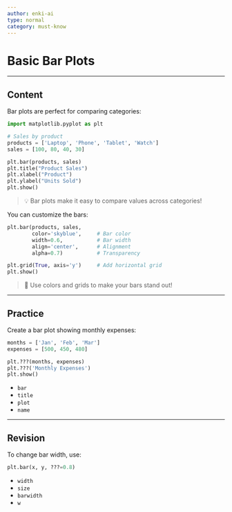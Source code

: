 ```yaml
---
author: enki-ai
type: normal
category: must-know
---
```


# Basic Bar Plots

---
## Content

Bar plots are perfect for comparing categories:

```python
import matplotlib.pyplot as plt

# Sales by product
products = ['Laptop', 'Phone', 'Tablet', 'Watch']
sales = [100, 80, 40, 30]

plt.bar(products, sales)
plt.title("Product Sales")
plt.xlabel("Product")
plt.ylabel("Units Sold")
plt.show()
```

> 💡 Bar plots make it easy to compare values across categories!

You can customize the bars:

```python
plt.bar(products, sales,
        color='skyblue',     # Bar color
        width=0.6,           # Bar width
        align='center',      # Alignment
        alpha=0.7)           # Transparency

plt.grid(True, axis='y')     # Add horizontal grid
plt.show()
```

> 🎯 Use colors and grids to make your bars stand out!

---
## Practice

Create a bar plot showing monthly expenses:

```python
months = ['Jan', 'Feb', 'Mar']
expenses = [500, 450, 480]

plt.???(months, expenses)
plt.???('Monthly Expenses')
plt.show()
```

- `bar`
- `title`
- `plot`
- `name`

---
## Revision

To change bar width, use:

```python
plt.bar(x, y, ???=0.8)
```

- `width`
- `size`
- `barwidth`
- `w` 